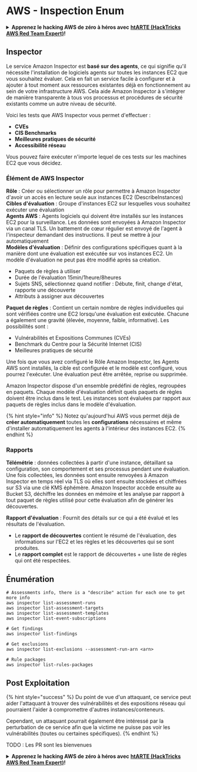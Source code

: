 # AWS - Inspection Enum

<details>

<summary><strong>Apprenez le hacking AWS de zéro à héros avec</strong> <a href="https://training.hacktricks.xyz/courses/arte"><strong>htARTE (HackTricks AWS Red Team Expert)</strong></a><strong>!</strong></summary>

Autres moyens de soutenir HackTricks :

* Si vous souhaitez voir votre **entreprise annoncée dans HackTricks** ou **télécharger HackTricks en PDF**, consultez les [**PLANS D'ABONNEMENT**](https://github.com/sponsors/carlospolop)!
* Obtenez le [**merchandising officiel PEASS & HackTricks**](https://peass.creator-spring.com)
* Découvrez [**La Famille PEASS**](https://opensea.io/collection/the-peass-family), notre collection d'[**NFTs exclusifs**](https://opensea.io/collection/the-peass-family)
* **Rejoignez le** 💬 [**groupe Discord**](https://discord.gg/hRep4RUj7f) ou le [**groupe telegram**](https://t.me/peass) ou **suivez** moi sur **Twitter** 🐦 [**@carlospolopm**](https://twitter.com/carlospolopm)**.**
* **Partagez vos astuces de hacking en soumettant des PR aux dépôts github** [**HackTricks**](https://github.com/carlospolop/hacktricks) et [**HackTricks Cloud**](https://github.com/carlospolop/hacktricks-cloud).

</details>

## Inspector

Le service Amazon Inspector est **basé sur des agents**, ce qui signifie qu'il nécessite l'installation de logiciels agents sur toutes les instances EC2 que vous souhaitez évaluer. Cela en fait un service facile à configurer et à ajouter à tout moment aux ressources existantes déjà en fonctionnement au sein de votre infrastructure AWS. Cela aide Amazon Inspector à s'intégrer de manière transparente à tous vos processus et procédures de sécurité existants comme un autre niveau de sécurité.

Voici les tests que AWS Inspector vous permet d'effectuer :

* **CVEs**
* **CIS Benchmarks**
* **Meilleures pratiques de sécurité**
* **Accessibilité réseau**

Vous pouvez faire exécuter n'importe lequel de ces tests sur les machines EC2 que vous décidez.

### Élément de AWS Inspector

**Rôle** : Créer ou sélectionner un rôle pour permettre à Amazon Inspector d'avoir un accès en lecture seule aux instances EC2 (DescribeInstances)\
**Cibles d'évaluation** : Groupe d'instances EC2 sur lesquelles vous souhaitez exécuter une évaluation\
**Agents AWS** : Agents logiciels qui doivent être installés sur les instances EC2 pour la surveillance. Les données sont envoyées à Amazon Inspector via un canal TLS. Un battement de cœur régulier est envoyé de l'agent à l'inspecteur demandant des instructions. Il peut se mettre à jour automatiquement\
**Modèles d'évaluation** : Définir des configurations spécifiques quant à la manière dont une évaluation est exécutée sur vos instances EC2. Un modèle d'évaluation ne peut pas être modifié après sa création.

* Paquets de règles à utiliser
* Durée de l'évaluation 15min/1heure/8heures
* Sujets SNS, sélectionnez quand notifier : Débute, finit, change d'état, rapporte une découverte
* Attributs à assigner aux découvertes

**Paquet de règles** : Contient un certain nombre de règles individuelles qui sont vérifiées contre une EC2 lorsqu'une évaluation est exécutée. Chacune a également une gravité (élevée, moyenne, faible, informative). Les possibilités sont :

* Vulnérabilités et Expositions Communes (CVEs)
* Benchmark du Centre pour la Sécurité Internet (CIS)
* Meilleures pratiques de sécurité

Une fois que vous avez configuré le Rôle Amazon Inspector, les Agents AWS sont installés, la cible est configurée et le modèle est configuré, vous pourrez l'exécuter. Une évaluation peut être arrêtée, reprise ou supprimée.

Amazon Inspector dispose d'un ensemble prédéfini de règles, regroupées en paquets. Chaque modèle d'évaluation définit quels paquets de règles doivent être inclus dans le test. Les instances sont évaluées par rapport aux paquets de règles inclus dans le modèle d'évaluation.

{% hint style="info" %}
Notez qu'aujourd'hui AWS vous permet déjà de **créer automatiquement** toutes les **configurations** nécessaires et même d'installer automatiquement les agents à l'intérieur des instances EC2.
{% endhint %}

### **Rapports**

**Télémétrie** : données collectées à partir d'une instance, détaillant sa configuration, son comportement et ses processus pendant une évaluation. Une fois collectées, les données sont ensuite renvoyées à Amazon Inspector en temps réel via TLS où elles sont ensuite stockées et chiffrées sur S3 via une clé KMS éphémère. Amazon Inspector accède ensuite au Bucket S3, déchiffre les données en mémoire et les analyse par rapport à tout paquet de règles utilisé pour cette évaluation afin de générer les découvertes.

**Rapport d'évaluation** : Fournit des détails sur ce qui a été évalué et les résultats de l'évaluation.

* Le **rapport de découvertes** contient le résumé de l'évaluation, des informations sur l'EC2 et les règles et les découvertes qui se sont produites.
* Le **rapport complet** est le rapport de découvertes + une liste de règles qui ont été respectées.

## Énumération
```
# Assessments info, there is a "describe" action for each one to get more info
aws inspector list-assessment-runs
aws inspector list-assessment-targets
aws inspector list-assessment-templates
aws inspector list-event-subscriptions

# Get findings
aws inspector list-findings

# Get exclusions
aws inspector list-exclusions --assessment-run-arn <arn>

# Rule packages
aws inspector list-rules-packages
```
## Post Exploitation

{% hint style="success" %}
Du point de vue d'un attaquant, ce service peut aider l'attaquant à trouver des vulnérabilités et des expositions réseau qui pourraient l'aider à compromettre d'autres instances/conteneurs.

Cependant, un attaquant pourrait également être intéressé par la perturbation de ce service afin que la victime ne puisse pas voir les vulnérabilités (toutes ou certaines spécifiques).
{% endhint %}

TODO : Les PR sont les bienvenues

<details>

<summary><strong>Apprenez le hacking AWS de zéro à héros avec</strong> <a href="https://training.hacktricks.xyz/courses/arte"><strong>htARTE (HackTricks AWS Red Team Expert)</strong></a><strong>!</strong></summary>

Autres moyens de soutenir HackTricks :

* Si vous souhaitez voir votre **entreprise annoncée dans HackTricks** ou **télécharger HackTricks en PDF**, consultez les [**PLANS D'ABONNEMENT**](https://github.com/sponsors/carlospolop)!
* Obtenez le [**merchandising officiel PEASS & HackTricks**](https://peass.creator-spring.com)
* Découvrez [**La Famille PEASS**](https://opensea.io/collection/the-peass-family), notre collection d'[**NFTs**](https://opensea.io/collection/the-peass-family) exclusifs
* **Rejoignez le** 💬 [**groupe Discord**](https://discord.gg/hRep4RUj7f) ou le [**groupe Telegram**](https://t.me/peass) ou **suivez-moi** sur **Twitter** 🐦 [**@carlospolopm**](https://twitter.com/carlospolopm)**.**
* **Partagez vos astuces de hacking en soumettant des PR aux dépôts github** [**HackTricks**](https://github.com/carlospolop/hacktricks) et [**HackTricks Cloud**](https://github.com/carlospolop/hacktricks-cloud).

</details>
